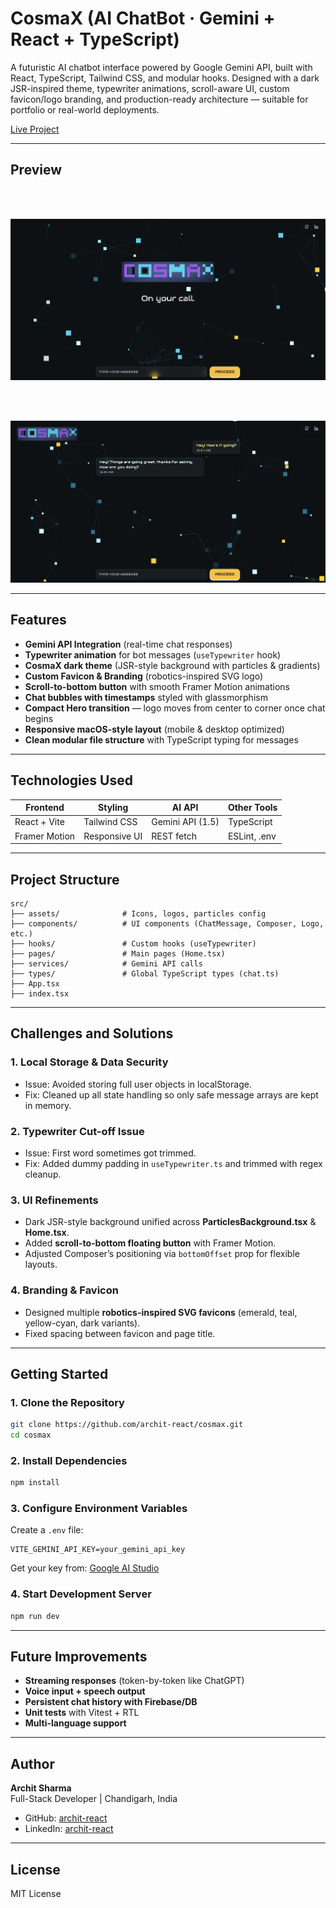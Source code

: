 # CosmaX (AI ChatBot · Gemini + React + TypeScript)

A futuristic AI chatbot interface powered by Google Gemini API, built with React, TypeScript, Tailwind CSS, and modular hooks. Designed with a dark JSR-inspired theme, typewriter animations, scroll-aware UI, custom favicon/logo branding, and production-ready architecture — suitable for portfolio or real-world deployments.

[Live Project](https://cosmax.vercel.app/)

---

## Preview

<br><br>

![CosmaX UI](./screenshots/cosmax-ui.png)

<br><br>

![CosmaX Chat UI](./screenshots/chat-ui.png)

---

## Features

- **Gemini API Integration** (real-time chat responses)  
- **Typewriter animation** for bot messages (`useTypewriter` hook)  
- **CosmaX dark theme** (JSR-style background with particles & gradients)  
- **Custom Favicon & Branding** (robotics-inspired SVG logo)  
- **Scroll-to-bottom button** with smooth Framer Motion animations  
- **Chat bubbles with timestamps** styled with glassmorphism  
- **Compact Hero transition** — logo moves from center to corner once chat begins  
- **Responsive macOS-style layout** (mobile & desktop optimized)  
- **Clean modular file structure** with TypeScript typing for messages  

---

## Technologies Used

| Frontend       | Styling       | AI API             | Other Tools   |
| -------------- | ------------- | ------------------ | ------------- |
| React + Vite   | Tailwind CSS  | Gemini API (1.5)   | TypeScript    |
| Framer Motion  | Responsive UI | REST fetch         | ESLint, .env  |

---

## Project Structure

```
src/
├── assets/              # Icons, logos, particles config
├── components/          # UI components (ChatMessage, Composer, Logo, etc.)
├── hooks/               # Custom hooks (useTypewriter)
├── pages/               # Main pages (Home.tsx)
├── services/            # Gemini API calls
├── types/               # Global TypeScript types (chat.ts)
├── App.tsx
├── index.tsx
```

---

## Challenges and Solutions

### 1. Local Storage & Data Security  
- Issue: Avoided storing full user objects in localStorage.  
- Fix: Cleaned up all state handling so only safe message arrays are kept in memory.  

### 2. Typewriter Cut-off Issue  
- Issue: First word sometimes got trimmed.  
- Fix: Added dummy padding in `useTypewriter.ts` and trimmed with regex cleanup.  

### 3. UI Refinements  
- Dark JSR-style background unified across **ParticlesBackground.tsx** & **Home.tsx**.  
- Added **scroll-to-bottom floating button** with Framer Motion.  
- Adjusted Composer’s positioning via `bottomOffset` prop for flexible layouts.  

### 4. Branding & Favicon  
- Designed multiple **robotics-inspired SVG favicons** (emerald, teal, yellow-cyan, dark variants).  
- Fixed spacing between favicon and page title.  

---

## Getting Started

### 1. Clone the Repository

```bash
git clone https://github.com/archit-react/cosmax.git
cd cosmax
```

### 2. Install Dependencies

```bash
npm install
```

### 3. Configure Environment Variables

Create a `.env` file:

```env
VITE_GEMINI_API_KEY=your_gemini_api_key
```

Get your key from: [Google AI Studio](https://aistudio.google.com/app/apikey)

### 4. Start Development Server

```bash
npm run dev
```

---

## Future Improvements

- **Streaming responses** (token-by-token like ChatGPT)  
- **Voice input + speech output**  
- **Persistent chat history with Firebase/DB**  
- **Unit tests** with Vitest + RTL  
- **Multi-language support**  

---

## Author

**Archit Sharma**  
Full-Stack Developer | Chandigarh, India  

- GitHub: [archit-react](https://github.com/archit-react)  
- LinkedIn: [archit-react](https://www.linkedin.com/in/archit-react)  

---

## License

MIT License  
